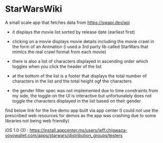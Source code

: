 # StarWarsWiki

A small scale app that fetches data from https://swapi.dev/api
- it displays the movie list sorted by release date (earliest first)
- clicking on a movie displays movie details including the movie crawl in the form of an Animation (i used a 3rd party lib called StarWars that mimics the real crawl format from each movie)
  
- there is also a list of characters displayed in ascending order which toggles when you click the header of the list 
- at the bottom of the list is a footer that displays the total number of characters in the list
and the total height ogf the characters
  
- the gender filter spec was not implemented due to time constraints from my side, the toggle on the UI is interactive but unfortunately does not toggle the characters displayed in the list based on their gender

find below link for the live demo app built via app center (I could not use the prescribed web resources for demos as the app was crashing due to some libraries not being web friendly)

iOS 1.0 (3) : https://install.appcenter.ms/users/jeff.chigwaza-yoyowallet.com/apps/starwars/distribution_groups/testers
